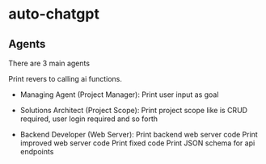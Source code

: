 # auto-chatgpt


## Agents 

There are 3 main agents 

Print revers to calling ai functions. 

- Managing Agent (Project Manager): 
    Print user input as goal

- Solutions Architect (Project Scope): 
    Print project scope like is CRUD required, user login required and so forth

- Backend Developer (Web Server): 
    Print backend web server code
    Print improved web server code 
    Print fixed code
    Print JSON schema for api endpoints